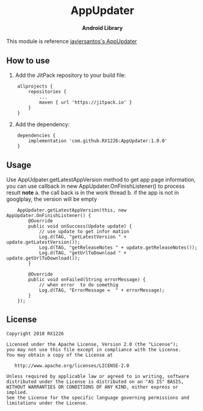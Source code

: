 <h1 align="center">AppUpdater </h1>
<h4 align="center">Android Library</h4>

This module is reference
<a href="https://github.com/javiersantos/AppUpdater">javiersantos's AppUpdater</a>

## How to use
1. Add the JitPack repository to your build file:
```
    allprojects {
        repositories {
            ...
            maven { url 'https://jitpack.io' }
        }
    }
```
2. Add the dependency:
```
    dependencies {
        implementation 'com.github.RX1226:AppUpdater:1.0.0'
    }
```
## Usage
Use AppUdpater.getLatestAppVersion method to get app page information,
you can use callback in new AppUpdater.OnFinishListener() to process result
**note**
a. the call back is in the work thread
b. if the app is not in googlplay, the version will be empty

        AppUpdater.getLatestAppVersion(this, new AppUpdater.OnFinishListener() {
            @Override
            public void onSuccess(Update update) {
                // use update to get infor mation
                Log.d(TAG, "getLatestVersion " + update.getLatestVersion());
                Log.d(TAG, "getReleaseNotes " + update.getReleaseNotes());
                Log.d(TAG, "getUrlToDownload " + update.getUrlToDownload());
            }

            @Override
            public void onFailed(String errorMessage) {
                // when error  to do somethig
                Log.d(TAG, "ErrorMessage =  " + errorMessage);
            }
        });

## License
	Copyright 2018 RX1226

	Licensed under the Apache License, Version 2.0 (the "License");
	you may not use this file except in compliance with the License.
	You may obtain a copy of the License at

	   http://www.apache.org/licenses/LICENSE-2.0

	Unless required by applicable law or agreed to in writing, software
	distributed under the License is distributed on an "AS IS" BASIS,
	WITHOUT WARRANTIES OR CONDITIONS OF ANY KIND, either express or implied.
	See the License for the specific language governing permissions and
	limitations under the License.
